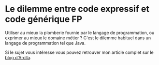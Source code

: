 # Le dilemme entre code expressif et code générique FP

Utiliser au mieux la plomberie fournie par le langage de programmation, ou exprimer au mieux le domaine métier ? C'est le dilemme habituel dans un langage de programmation tel que Java.

Si le sujet vous intéresse vous pouvez retrouver mon article complet sur le [blog d'Arolla](http://www.arolla.fr/blog/2017/09/le-dilemme-entre…ode-generique-fp/).
